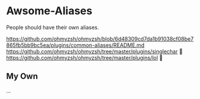# Awsome-Aliases
People should have their own aliases.

https://github.com/ohmyzsh/ohmyzsh/blob/6d48309cd7da1b91038cf08be7865fb5bb9bc5ea/plugins/common-aliases/README.md
https://github.com/ohmyzsh/ohmyzsh/tree/master/plugins/singlechar 🤯
https://github.com/ohmyzsh/ohmyzsh/tree/master/plugins/lol 🤣

## My Own

...
